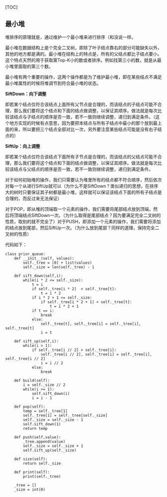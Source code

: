 [TOC]

## 最小堆

堆排序的原理就是，通过维护一个最小堆来进行排序（和没说一样。

最小堆在数据结构上是个完全二叉树，即除了叶子结点靠右的部分可能缺失以外，其他的地方都是满的。最小堆在结构上的特点是，所有的父结点都比子结点要小。这个特点天然的用于获取第Top-K小的数或者排序。例如找第三小的数，就是从最小堆里面取的第三个数。

最小堆有两个重要的操作，这两个操作都是为了维护最小堆，即在某些结点不满足最小堆属性的时候将堆调节到符合最小堆的状态。

**SiftDown：向下调整**

即若某个结点仅符合该结点上面所有父节点是合理的，而该结点的子结点可能不合理，那么我们要将这个结点和下面的结点做调整，以保证其顺序。做法就是每次比较该结点与子结点的顺序是否一致，若不一致则继续调整，递归到满足条件。（这个地方实现的时候有点意思，因为要把本结点与所有子结点中最小的那个放到最上面的来，所以要把三个结点全部对比一次，另外要注意某些结点可能是没有右子结点的）

**SiftUp：向上调整**

即若某个结点仅符合该结点下面所有子节点是合理的，而该结点的父结点可能不合理，那么我们要将这个结点和下面的结点做调整，以保证其顺序。做法就是每次比较该结点与父结点的顺序是否一致，若不一致则继续调整，递归到满足条件。

对于如何初始堆的操作，我们只需要认为堆里所有的结点都不符合顺序，然后依次对每一个从进行SiftUp就可以（为什么不是SiftDown？类似递归的思想，在排序大的树时只要保证其子树都是最小堆，这样就可以保证该结点下面的所有子结点是合理的，而反过来无法保证）

对于POP，即从堆的顶端取一个元素的操作，我们需要将尾部结点放到顶端，然后将顶端结点SiftDown一次。（为什么取得是尾部结点？因为要满足完全二叉树的性质，取别的就不完全了）对于PUSH，即添加一个元素的操作，我们需要将添加的结点放到尾部，然后SiftUp一次。（为什么放到尾部？同样的道理，保持完全二叉树的性质）

代码如下：

```python3
class prior_queue:
    def __init__(self, values):
        self._tree = [0] + list(values)
        self._size = len(self._tree) - 1
    
    def sift_down(self,i):
        while(i * 2 <= self._size):
            t = i
            if self._tree[i * 2]  < self._tree[t]:
                t = i * 2
            if i * 2 + 1 <= self._size:
                if self._tree[i * 2 + 1] < self._tree[t]:
                    t = i * 2 + 1
            if t == i:
                break
            else:
                self._tree[t], self._tree[i] = self._tree[i], self._tree[t]
                i = t
                
    def sift_up(self,i):
        while(i > 1):
            if self._tree[i // 2] > self._tree[i]:
                self._tree[i // 2], self._tree[i] = self._tree[i], self._tree[i // 2]
                i = i // 2
            else:
                break
        
    def build(self):
        i = self._size // 2
        while(i >= 1):
            self.sift_down(i)
            i = i - 1
            
    def pop(self):
        temp = self._tree[1]
        self._tree[1] = self._tree[self._size]
        self._size = self._size - 1
        self.sift_down(1)
        return temp
    
    def push(self,value):
        _tree.append(value)
        self._size = self._size + 1
        self.sift_up(self._size)
        
    def size(self):
        return self._size
    
    def print(self):
        print(self._tree)
    
    _tree = []
    _size = int(0)
```